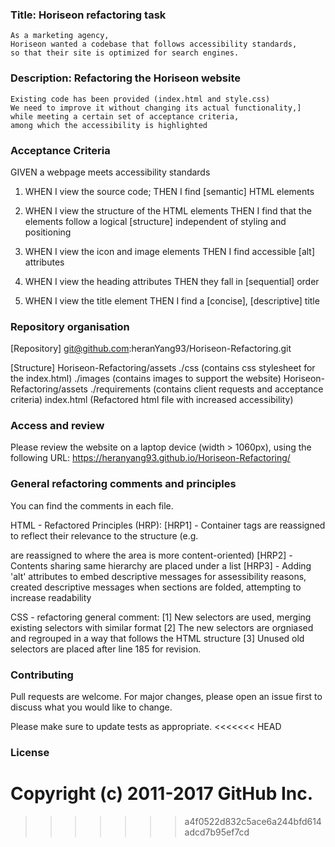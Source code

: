 ### Title: Horiseon refactoring task
    As a marketing agency,
    Horiseon wanted a codebase that follows accessibility standards,
    so that their site is optimized for search engines.

### Description: Refactoring the Horiseon website
    Existing code has been provided (index.html and style.css)
    We need to improve it without changing its actual functionality,]
    while meeting a certain set of acceptance criteria,
    among which the accessibility is highlighted

### Acceptance Criteria

GIVEN a webpage meets accessibility standards
1. WHEN I view the source code;
    THEN I find [semantic] HTML elements

2. WHEN I view the structure of the HTML elements
    THEN I find that the elements follow a logical [structure] independent of styling and positioning

3. WHEN I view the icon and image elements
    THEN I find accessible [alt] attributes

4. WHEN I view the heading attributes
    THEN they fall in [sequential] order

5. WHEN I view the title element
    THEN I find a [concise], [descriptive] title


### Repository organisation
[Repository]
git@github.com:heranYang93/Horiseon-Refactoring.git

[Structure]
Horiseon-Refactoring/assets
    ./css (contains css stylesheet for the index.html)
    ./images (contains images to support the website)
Horiseon-Refactoring/assets
    ./requirements (contains client requests and acceptance criteria)
index.html (Refactored html file with increased accessibility)

### Access and review
Please review the website on a laptop device (width > 1060px),
using the following URL:
https://heranyang93.github.io/Horiseon-Refactoring/

### General refactoring comments and principles
You can find the comments in each file.

 HTML - Refactored Principles (HRP):
    [HRP1] - Container tags are reassigned to reflect their relevance to the structure (e.g. <div> are reassigned to <sections> where the area is more content-oriented)
    [HRP2] - Contents sharing same hierarchy are placed under a list
    [HRP3] - Adding 'alt' attributes to embed descriptive messages for assessibility reasons, created descriptive messages when sections are folded, attempting to increase readability

CSS - refactoring general comment:
    [1] New selectors are used, merging existing selectors with similar format
    [2] The new selectors are orgniased and regrouped in a way that follows the HTML structure
    [3] Unused old selectors are placed after line 185 for revision.

### Contributing
Pull requests are welcome. For major changes, please open an issue first to discuss what you would like to change.

Please make sure to update tests as appropriate.
<<<<<<< HEAD

### License
Copyright (c) 2011-2017 GitHub Inc.
=======
>>>>>>> a4f0522d832c5ace6a244bfd614adcd7b95ef7cd
